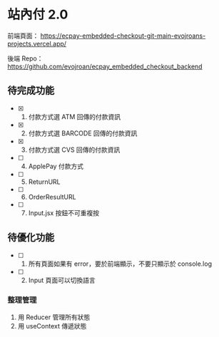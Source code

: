 # 站內付 2.0

前端頁面：
https://ecpay-embedded-checkout-git-main-evojroans-projects.vercel.app/

後端 Repo：
https://github.com/evojroan/ecpay_embedded_checkout_backend

## 待完成功能

- [x] 1. 付款方式選 ATM 回傳的付款資訊
- [x] 2. 付款方式選 BARCODE 回傳的付款資訊
- [x] 3. 付款方式選 CVS 回傳的付款資訊
- [ ] 4. ApplePay 付款方式
- [ ] 5. ReturnURL
- [ ] 6. OrderResultURL
- [ ] 7. Input.jsx 按鈕不可重複按

## 待優化功能

- [ ] 1. 所有頁面如果有 error，要於前端顯示，不要只顯示於 console.log
- [ ] 2. Input 頁面可以切換語言

### 整理管理

1. 用 Reducer 管理所有狀態
2. 用 useContext 傳遞狀態
